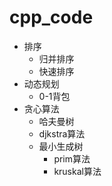 # cpp_code
 
* 排序
  * 归并排序
  * 快速排序
* 动态规划
  * 0-1背包
* 贪心算法
  * 哈夫曼树
  * djkstra算法
  * 最小生成树
    * prim算法
    * kruskal算法
